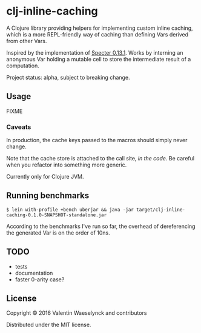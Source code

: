 # clj-inline-caching

A Clojure library providing helpers for implementing custom inline caching,
which is a more REPL-friendly way of caching than defining Vars derived from other Vars.

Inspired by the implementation of [Specter 0.13.1](https://github.com/nathanmarz/specter/blob/fdd74ea2243bc089eecd984edd8953e4321adcd4/src/clj/com/rpl/specter.cljc#L226).
Works by interning an anonymous Var holding a mutable cell to store the intermediate result of a computation.

Project status: alpha, subject to breaking change.

## Usage

FIXME

### Caveats

In production, the cache keys passed to the macros should simply never change.

Note that the cache store is attached to the call site, *in the code*.
Be careful when you refactor into something more generic.

Currently only for Clojure JVM.

## Running benchmarks

```
$ lein with-profile +bench uberjar && java -jar target/clj-inline-caching-0.1.0-SNAPSHOT-standalone.jar
```

According to the benchmarks I've run so far, the overhead of dereferencing the generated Var is on the order of 10ns.

## TODO

* tests
* documentation
* faster 0-arity case?

## License

Copyright © 2016 Valentin Waeselynck and contributors

Distributed under the MIT license.
